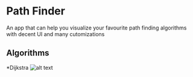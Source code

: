 # Path Finder

An app that can help you visualize your favourite path finding algorithms with decent UI and many cutomizations

## Algorithms

\*Dijkstra
![alt text](assets/assets/dijkstra.gif)
